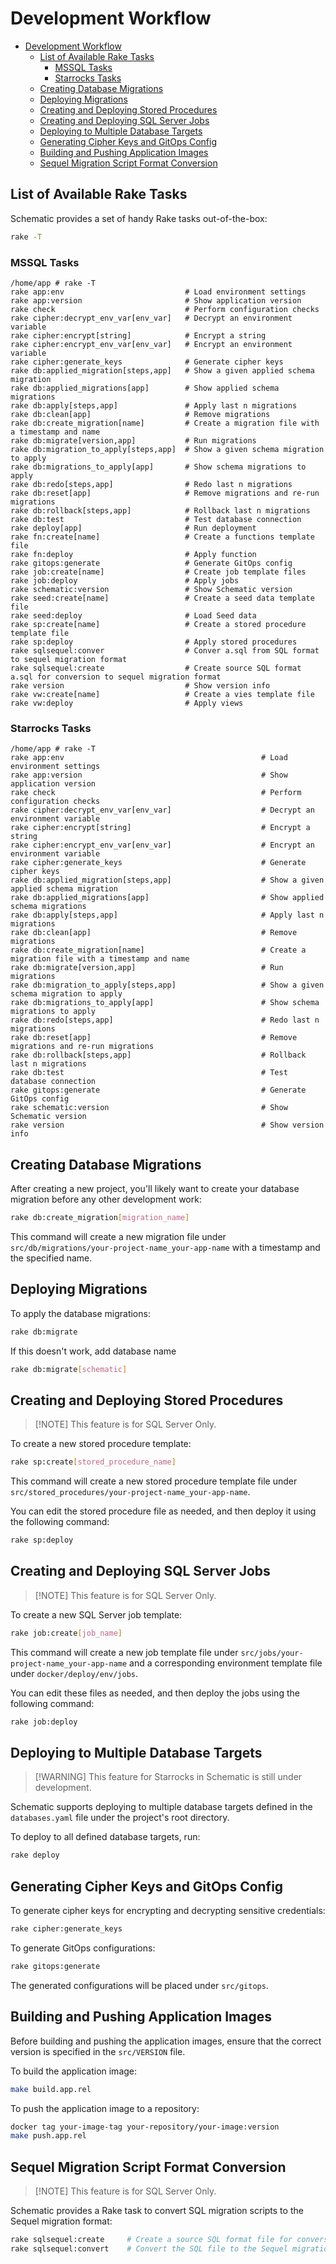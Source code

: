 # Development Workflow

- [Development Workflow](#development-workflow)
  - [List of Available Rake Tasks](#list-of-available-rake-tasks)
    - [MSSQL Tasks](#mssql-tasks)
    - [Starrocks Tasks](#starrocks-tasks)
  - [Creating Database Migrations](#creating-database-migrations)
  - [Deploying Migrations](#deploying-migrations)
  - [Creating and Deploying Stored Procedures](#creating-and-deploying-stored-procedures)
  - [Creating and Deploying SQL Server Jobs](#creating-and-deploying-sql-server-jobs)
  - [Deploying to Multiple Database Targets](#deploying-to-multiple-database-targets)
  - [Generating Cipher Keys and GitOps Config](#generating-cipher-keys-and-gitops-config)
  - [Building and Pushing Application Images](#building-and-pushing-application-images)
  - [Sequel Migration Script Format Conversion](#sequel-migration-script-format-conversion)

## List of Available Rake Tasks

Schematic provides a set of handy Rake tasks out-of-the-box:

```bash
rake -T
```

### MSSQL Tasks
```plaintext
/home/app # rake -T
rake app:env                           # Load environment settings
rake app:version                       # Show application version
rake check                             # Perform configuration checks
rake cipher:decrypt_env_var[env_var]   # Decrypt an environment variable
rake cipher:encrypt[string]            # Encrypt a string
rake cipher:encrypt_env_var[env_var]   # Encrypt an environment variable
rake cipher:generate_keys              # Generate cipher keys
rake db:applied_migration[steps,app]   # Show a given applied schema migration
rake db:applied_migrations[app]        # Show applied schema migrations
rake db:apply[steps,app]               # Apply last n migrations
rake db:clean[app]                     # Remove migrations
rake db:create_migration[name]         # Create a migration file with a timestamp and name
rake db:migrate[version,app]           # Run migrations
rake db:migration_to_apply[steps,app]  # Show a given schema migration to apply
rake db:migrations_to_apply[app]       # Show schema migrations to apply
rake db:redo[steps,app]                # Redo last n migrations
rake db:reset[app]                     # Remove migrations and re-run migrations
rake db:rollback[steps,app]            # Rollback last n migrations
rake db:test                           # Test database connection
rake deploy[app]                       # Run deployment
rake fn:create[name]                   # Create a functions template file
rake fn:deploy                         # Apply function
rake gitops:generate                   # Generate GitOps config
rake job:create[name]                  # Create job template files
rake job:deploy                        # Apply jobs
rake schematic:version                 # Show Schematic version
rake seed:create[name]                 # Create a seed data template file
rake seed:deploy                       # Load Seed data
rake sp:create[name]                   # Create a stored procedure template file
rake sp:deploy                         # Apply stored procedures
rake sqlsequel:conver                  # Conver a.sql from SQL format to sequel migration format
rake sqlsequel:create                  # Create source SQL format a.sql for conversion to sequel migration format
rake version                           # Show version info
rake vw:create[name]                   # Create a vies template file
rake vw:deploy                         # Apply views
```

### Starrocks Tasks
```plaintext
/home/app # rake -T
rake app:env                                            # Load environment settings
rake app:version                                        # Show application version
rake check                                              # Perform configuration checks
rake cipher:decrypt_env_var[env_var]                    # Decrypt an environment variable
rake cipher:encrypt[string]                             # Encrypt a string
rake cipher:encrypt_env_var[env_var]                    # Encrypt an environment variable
rake cipher:generate_keys                               # Generate cipher keys
rake db:applied_migration[steps,app]                    # Show a given applied schema migration
rake db:applied_migrations[app]                         # Show applied schema migrations
rake db:apply[steps,app]                                # Apply last n migrations
rake db:clean[app]                                      # Remove migrations
rake db:create_migration[name]                          # Create a migration file with a timestamp and name
rake db:migrate[version,app]                            # Run migrations
rake db:migration_to_apply[steps,app]                   # Show a given schema migration to apply
rake db:migrations_to_apply[app]                        # Show schema migrations to apply
rake db:redo[steps,app]                                 # Redo last n migrations
rake db:reset[app]                                      # Remove migrations and re-run migrations
rake db:rollback[steps,app]                             # Rollback last n migrations
rake db:test                                            # Test database connection
rake gitops:generate                                    # Generate GitOps config
rake schematic:version                                  # Show Schematic version
rake version                                            # Show version info
```

## Creating Database Migrations

After creating a new project, you'll likely want to create your database migration before any other development work:

```bash
rake db:create_migration[migration_name]
```

This command will create a new migration file under `src/db/migrations/your-project-name_your-app-name` with a timestamp and the specified name.

## Deploying Migrations

To apply the database migrations:

```bash
rake db:migrate
```

If this doesn't work, add database name

```bash
rake db:migrate[schematic]
```

## Creating and Deploying Stored Procedures

> [!NOTE] This feature is for SQL Server Only.

To create a new stored procedure template:

```bash
rake sp:create[stored_procedure_name]
```

This command will create a new stored procedure template file under `src/stored_procedures/your-project-name_your-app-name`.

You can edit the stored procedure file as needed, and then deploy it using the following command:

```bash
rake sp:deploy
```

## Creating and Deploying SQL Server Jobs

> [!NOTE] This feature is for SQL Server Only.

To create a new SQL Server job template:

```bash
rake job:create[job_name]
```

This command will create a new job template file under `src/jobs/your-project-name_your-app-name` and a corresponding environment template file under `docker/deploy/env/jobs`.

You can edit these files as needed, and then deploy the jobs using the following command:

```bash
rake job:deploy
```

## Deploying to Multiple Database Targets

> [!WARNING] This feature for Starrocks in Schematic is still under development.

Schematic supports deploying to multiple database targets defined in the `databases.yaml` file under the project's root directory.

To deploy to all defined database targets, run:

```bash
rake deploy
```

## Generating Cipher Keys and GitOps Config

To generate cipher keys for encrypting and decrypting sensitive credentials:

```bash
rake cipher:generate_keys
```

To generate GitOps configurations:

```bash
rake gitops:generate
```

The generated configurations will be placed under `src/gitops`.

## Building and Pushing Application Images

Before building and pushing the application images, ensure that the correct version is specified in the `src/VERSION` file.

To build the application image:

```bash
make build.app.rel
```

To push the application image to a repository:

```bash
docker tag your-image-tag your-repository/your-image:version
make push.app.rel
```

## Sequel Migration Script Format Conversion

> [!NOTE] This feature is for SQL Server Only.

Schematic provides a Rake task to convert SQL migration scripts to the Sequel migration format:

```bash
rake sqlsequel:create     # Create a source SQL format file for conversion
rake sqlsequel:convert    # Convert the SQL file to the Sequel migration format
```
